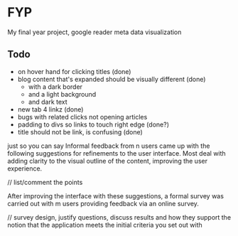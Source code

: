 # FYP

My final year project, google reader meta data visualization

## Todo

 - on hover hand for clicking titles (done)
 - blog content that's expanded should be visually different (done)
    - with a dark border
    - and a light background
    - and dark text
 - new tab 4 linkz (done)
 - bugs with related clicks not opening articles 
 - padding to divs so links to touch right edge (done?)
 - title should not be link, is confusing (done)


 just so you can say Informal feedback from n users came up with the following suggestions for refinements to the user interface. Most deal with adding clarity to the visual outline of the content, improving the user experience. 

// list/comment the points

After improving the interface with these suggestions, a formal survey was carried out with m users providing feedback via an online survey.

// survey design, justify questions, discuss results and how they support the notion that the application meets the initial criteria you set out with